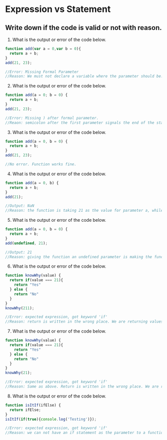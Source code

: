 # Expression vs Statement

## Write down if the code is valid or not with reason.

1. What is the output or error of the code below.

```js
function add(var a = 0,var b = 0){
  return a + b;
}
add(21, 23);

//Error: Missing Formal Parameter
//Reason: We must not declare a variable where the parameter should be. Parameters are like placeholder variables, where values will be fed in later. Even if we need to give a default value, we must not use the var or let keywords.
```

2. What is the output or error of the code below.

```js
function add(a = 0; b = 0) {
  return a + b;
}
add(21, 23);

//Error: Missing ) after formal parameter.
//Reaon: semicolon after the first parameter signals the end of the statement, so the browser looks for the ), but does not find it.
```

3. What is the output or error of the code below.

```js
function add(a = 0, b = 0) {
  return a + b;
}
add(21, 23);

//No error. Function works fine.
```

4. What is the output or error of the code below.

```js
function add(a = 0, b) {
  return a + b;
}
add(21);

//Output: NaN
//Reason: the function is taking 21 as the value for parameter a, while b is undefined. Adding a number (21) with an undefined parameter is yielding NaN as the output.
```

5. What is the output or error of the code below.

```js
function add(a = 0, b = 0) {
  return a + b;
}
add(undefined, 21);

//Output: 21
//Reason: giving the function an undefined parameter is making the function fall back to the default value set above, which is 0. The operation is thus handled as normal mathematical operation, with 21+0=21.
```

6. What is the output or error of the code below.

```js
function knowWhy(value) {
  return if(value === 21){
    return "Yes"
  } else {
    return "No"
  }
}
knowWhy(211);

//Error: expected expression, got keyword 'if'
//Reason: return is written in the wrong place. We are returning values inside the if else statements. Return can not be applied to a condition.
```

7. What is the output or error of the code below.

```js
function knowWhy(value) {
  return if(value === 21){
    return "Yes"
  } else {
    return "No"
  }
}
knowWhy(21);

//Error: expected expression, got keyword 'if'
//Reason: Same as above. Return is written in the wrong place. We are returning values inside the if else statements. Return can not be applied to a condition.
```

8. What is the output or error of the code below.

```js
function isItIf(ifElse) {
  return ifElse;
}
isItIf(if(true){console.log('Testing')});

//Error: expected expression, got keyword 'if'
//Reason: we can not have an if statement as the parameter to a function.
```
